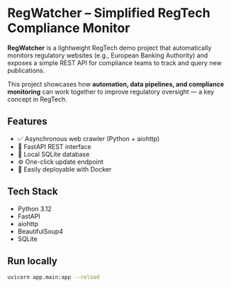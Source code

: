 # RegWatcher – Simplified RegTech Compliance Monitor

**RegWatcher** is a lightweight RegTech demo project that automatically monitors regulatory websites (e.g., European Banking Authority) and exposes a simple REST API for compliance teams to track and query new publications.

This project showcases how **automation, data pipelines, and compliance monitoring** can work together to improve regulatory oversight — a key concept in RegTech.

## Features
- ✅ Asynchronous web crawler (Python + aiohttp)
- 🧩 FastAPI REST interface
- 💾 Local SQLite database
- ⚙️ One-click update endpoint
- 🐳 Easily deployable with Docker

## Tech Stack
- Python 3.12
- FastAPI
- aiohttp
- BeautifulSoup4
- SQLite

## Run locally
```bash
uvicorn app.main:app --reload